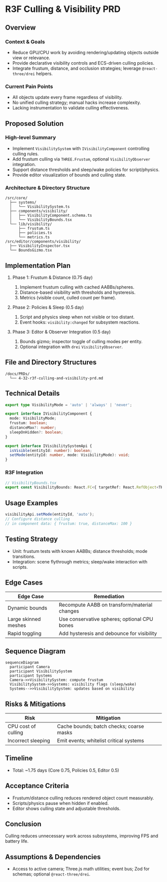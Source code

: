 # R3F Culling & Visibility PRD

## Overview

### Context & Goals

- Reduce GPU/CPU work by avoiding rendering/updating objects outside view or relevance.
- Provide declarative visibility controls and ECS-driven culling policies.
- Integrate frustum, distance, and occlusion strategies; leverage `@react-three/drei` helpers.

### Current Pain Points

- All objects update every frame regardless of visibility.
- No unified culling strategy; manual hacks increase complexity.
- Lacking instrumentation to validate culling effectiveness.

## Proposed Solution

### High‑level Summary

- Implement `VisibilitySystem` with `IVisibilityComponent` controlling culling rules.
- Add frustum culling via `THREE.Frustum`, optional `VisibilityObserver` integration.
- Support distance thresholds and sleep/wake policies for script/physics.
- Provide editor visualization of bounds and culling state.

### Architecture & Directory Structure

```
/src/core/
  ├── systems/
  │   └── VisibilitySystem.ts
  ├── components/visibility/
  │   ├── VisibilityComponent.schema.ts
  │   └── VisibilityBounds.tsx
  └── lib/visibility/
      ├── frustum.ts
      ├── policies.ts
      └── metrics.ts
/src/editor/components/visibility/
  ├── VisibilityInspector.tsx
  └── BoundsGizmo.tsx
```

## Implementation Plan

1. Phase 1: Frustum & Distance (0.75 day)

   1. Implement frustum culling with cached AABBs/spheres.
   2. Distance-based visibility with thresholds and hysteresis.
   3. Metrics (visible count, culled count per frame).

2. Phase 2: Policies & Sleep (0.5 day)

   1. Script and physics sleep when not visible or too distant.
   2. Event hooks: `visibility:changed` for subsystem reactions.

3. Phase 3: Editor & Observer Integration (0.5 day)

   1. Bounds gizmo; inspector toggle of culling modes per entity.
   2. Optional integration with `drei` `VisibilityObserver`.

## File and Directory Structures

```
/docs/PRDs/
  └── 4-32-r3f-culling-and-visibility-prd.md
```

## Technical Details

```ts
export type VisibilityMode = 'auto' | 'always' | 'never';

export interface IVisibilityComponent {
  mode: VisibilityMode;
  frustum: boolean;
  distanceMax?: number;
  sleepOnHidden?: boolean;
}

export interface IVisibilitySystemApi {
  isVisible(entityId: number): boolean;
  setMode(entityId: number, mode: VisibilityMode): void;
}
```

### R3F Integration

```ts
// VisibilityBounds.tsx
export const VisibilityBounds: React.FC<{ targetRef: React.RefObject<THREE.Object3D> }>;
```

## Usage Examples

```ts
visibilityApi.setMode(entityId, 'auto');
// Configure distance culling
// in component data: { frustum: true, distanceMax: 100 }
```

## Testing Strategy

- Unit: frustum tests with known AABBs; distance thresholds; mode transitions.
- Integration: scene flythrough metrics; sleep/wake interaction with scripts.

## Edge Cases

| Edge Case            | Remediation                                  |
| -------------------- | -------------------------------------------- |
| Dynamic bounds       | Recompute AABB on transform/material changes |
| Large skinned meshes | Use conservative spheres; optional CPU bones |
| Rapid toggling       | Add hysteresis and debounce for visibility   |

## Sequence Diagram

```mermaid
sequenceDiagram
  participant Camera
  participant VisibilitySystem
  participant Systems
  Camera->>VisibilitySystem: compute frustum
  VisibilitySystem->>Systems: visibility flags (sleep/wake)
  Systems-->>VisibilitySystem: updates based on visibility
```

## Risks & Mitigations

| Risk                | Mitigation                               |
| ------------------- | ---------------------------------------- |
| CPU cost of culling | Cache bounds; batch checks; coarse masks |
| Incorrect sleeping  | Emit events; whitelist critical systems  |

## Timeline

- Total: ~1.75 days (Core 0.75, Policies 0.5, Editor 0.5)

## Acceptance Criteria

- Frustum/distance culling reduces rendered object count measurably.
- Scripts/physics pause when hidden if enabled.
- Editor shows culling state and adjustable thresholds.

## Conclusion

Culling reduces unnecessary work across subsystems, improving FPS and battery life.

## Assumptions & Dependencies

- Access to active camera; Three.js math utilities; event bus; Zod for schemas; optional `@react-three/drei`.
